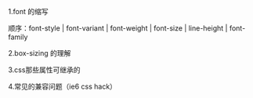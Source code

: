 1.font 的缩写

顺序：font-style | font-variant | font-weight | font-size | line-height | font-family

2.box-sizing 的理解

3.css那些属性可继承的

4.常见的兼容问题（ie6 css hack）